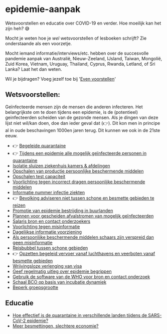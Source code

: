 # epidemie-aanpak
Wetsvoorstellen en educatie over COVID-19 en verder. Hoe moeilijk kan het zijn heh? 😅

Mocht je weten hoe je _wel_ wetsvoorstellen of lesboeken schrijft? Zie onderstaande als een voorzetje.

Mocht iemand informatie/interviews/etc. hebben over de succesvolle pandemie aanpak van Australië, Nieuw-Zeeland, IJsland, Taiwan, Mongolië, Zuid Korea, Vietnam, Uruguay, Thailand, Cyprus, Rwanda, Letland, of Sri Lanka? Laat het dan weten.

Wil je bijdragen? Voeg jezelf toe bij '[Even voorstellen](MAINTAINERS.md)'

## Wetsvoorstellen:
Geïnfecteerde mensen zijn de mensen die anderen infecteren. Het belangrijkste om te doen tijdens een epidemie, is de (potentieel) geinfecteerden scheiden van de gezonde mensen. Als je dingen van deze lijst niet wil/kan doen, doe dan ieder geval dat (👉). Dit kon men in principe al in oude beschavingen 1000en jaren terug. Dit kunnen we ook in de 21ste eeuw.

* 👉 [Begeleide quarantaine](wetsvoorstellen/begeleide-quarantaine.md)
* 👉 [Tijdens een epidemie alle mogelijk geïnfecteerde personen in quarantaine](wetsvoorstellen/alle-infectie-verdachte-personen-in-quarantaine.md)
* [Isolatie sluizen ziekenhuis kamers & afdelingen](wetsvoorstellen/isolatie-sluizen-ziekenhuis-kamers.md)
* [Opschalen van productie persoonlijke beschermende middelen](wetsvoorstellen/respiratoire-epidemie-opschalen-pbm-productie.md)
* [Opschalen test capaciteit](wetsvoorstellen/opschalen-test-capaciteit.md)
* [Voorlichting tegen incorrect dragen persoonlijke beschermende middelen](wetsvoorstellen/voorlichting-incorrect-dragen-pbm.md)
* [Informatie nummer infectie ziekten](wetsvoorstellen/informatie-nummer-infectie-ziekten.md)
* 👉 [Bevolking adviseren niet tussen schone en besmette gebieden te reizen](wetsvoorstellen/bevolking-adviseren-niet-tussen-schone-en-besmette-gebieden-te-reizen.md)
* [Promotie van epidemie bestrijding in buurlanden](wetsvoorstellen/promotie-van-epidemie-bestrijding-in-buurlanden.md)
* [Plannen voor gescheiden afvalstromen van mogelijk geïnfecteerden](wetsvoorstellen/plannen-gescheiden-afvalstromen-mogelijk-geinfecteerden.md)
* [Salaris bron en contact onderzoekers](wetsvoorstellen/salaris-bron-en-contact-onderzoekers.md)
* [Voorlichting tegen misinformatie](wetsvoorstellen/tegen-misinformatie.md)
* [Dagelijkse informatie voorziening](wetsvoorstellen/dagelijkse-informatie-voorziening.md)
* [Als persoonlijke beschermende middelen schaars zijn verspreid dan geen misinformatie](wetsvoorstellen/bij-ontbrekende-pbm-verspreid-geen-misinformatie.md)
* [Reisbubbel tussen schone gebieden](wetsvoorstellen/reisbubbel-schone-gebieden.md)
* 👉 [Opzetten begeleid vervoer vanaf luchthavens en veerboten vanaf besmette gebieden](wetsvoorstellen/opzetten-begeleid-vervoer-met-pbm.md)
* [Wrijvingsloze verlenging van visa](wetsvoorstellen/verlenging-van-visa.md)
* [Geef regelmatig uitleg over epidemie begrippen](wetsvoorstellen/voorlichting-epidemie-begrippen.md)
* [Gebruik de software van de WHO voor bron en contact onderzoek](wetsvoorstellen/bco-software-who.md)
* [Schaal BCO op basis van incubatie dynamiek](wetsvoorstellen/schaal-van-bco.md)
* [Beperk groepsgrootte](wetsvoorstellen/beperk-groepsgrootte.md)

## Educatie
* [Hoe effectief is de quarantaine in verschillende landen tijdens de SARS-CoV-2 epidemie?](educatie/vergelijken-efficientie-quarantaines-verschillende-landen.md)
* [Meer besmettingen, slechtere economie?](educatie/economische-impact-besmettingen.md)
